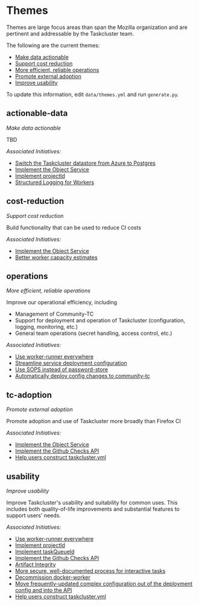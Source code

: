 # Themes

Themes are large focus areas than span the Mozilla organization and are pertinent and addressable by the Taskcluster team.

The following are the current themes:

* [Make data actionable](#actionable-data)
* [Support cost reduction](#cost-reduction)
* [More efficient, reliable operations](#operations)
* [Promote external adoption](#tc-adoption)
* [Improve usability](#usability)

To update this information, edit `data/themes.yml` and run `generate.py`.

## actionable-data
*Make data actionable*

TBD

*Associated Initiatives:*

* [Switch the Taskcluster datastore from Azure to Postgres](./initiatives.md#azure-to-postgres)
* [Implement the Object Service](./initiatives.md#object-services)
* [Implement projectId](./initiatives.md#project-id)
* [Structured Logging for Workers](./initiatives.md#worker-structured-logging)


## cost-reduction
*Support cost reduction*

Build functionality that can be used to reduce CI costs

*Associated Initiatives:*

* [Implement the Object Service](./initiatives.md#object-services)
* [Better worker capacity estimates](./initiatives.md#worker-capacity-estimates)


## operations
*More efficient, reliable operations*

Improve our operational efficiency, including
 * Management of Community-TC
 * Support for deployment and operation of Taskcluster (configuration, logging, monitoring, etc.)
 * General team operations (secret handling, access control, etc.)

*Associated Initiatives:*

* [Use worker-runner everywhere](./initiatives.md#worker-runner-everywhere)
* [Streamline service deployment configuration](./initiatives.md#service-deployment-streamlined)
* [Use SOPS instead of password-store](./initiatives.md#use-sops)
* [Automatically deploy config changes to community-tc](./initiatives.md#community-tc-deployment)


## tc-adoption
*Promote external adoption*

Promote adoption and use of Taskcluster more broadly than Firefox CI

*Associated Initiatives:*

* [Implement the Object Service](./initiatives.md#object-services)
* [Implement the Github Checks API](./initiatives.md#checks-api)
* [Help users construct taskcluster.yml](./initiatives.md#taskcluster-yml-helper)


## usability
*Improve usability*

Improve Taskcluster's usability and suitability for common uses.  This includes both quality-of-life improvements and substantial features to support users' needs.

*Associated Initiatives:*

* [Use worker-runner everywhere](./initiatives.md#worker-runner-everywhere)
* [Implement projectId](./initiatives.md#project-id)
* [Implement taskQueueId](./initiatives.md#task-queue-id)
* [Implement the Github Checks API](./initiatives.md#checks-api)
* [Artifact Integrity](./initiatives.md#artifact-integrity)
* [More secure, well-documented process for interactive tasks](./initiatives.md#secure-interactive-tasks)
* [Decommission docker-worker](./initiatives.md#decom-docker-worker)
* [Move frequently-updated complex configuration out of the deployment config and into the API](./initiatives.md#config-in-api)
* [Help users construct taskcluster.yml](./initiatives.md#taskcluster-yml-helper)


